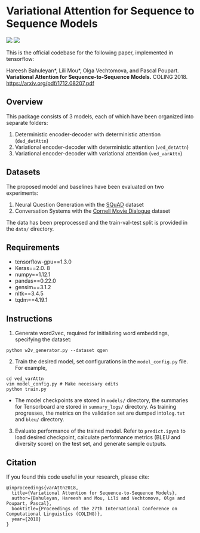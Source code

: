 
# Variational Attention for Sequence to Sequence Models 

![](https://img.shields.io/badge/python-3.6-brightgreen.svg) ![](https://img.shields.io/badge/tensorflow-1.3.0-orange.svg)

This is the official codebase for the following paper, implemented in tensorflow:

Hareesh Bahuleyan*, Lili Mou*, Olga Vechtomova, and Pascal Poupart. **Variational Attention for Sequence-to-Sequence Models.** COLING 2018. https://arxiv.org/pdf/1712.08207.pdf

## Overview
This package consists of 3 models, each of which have been organized into separate folders:
1. Deterministic encoder-decoder with deterministic attention (`ded_detAttn`)
2. Variational encoder-decoder with deterministic attention (`ved_detAttn`)
3. Variational encoder-decoder with variational attention (`ved_varAttn`)

## Datasets
The proposed model and baselines have been evaluated on two experiments:
 1. Neural Question Generation
 with the [SQuAD](https://rajpurkar.github.io/SQuAD-explorer/) dataset
 2. Conversation Systems with the [Cornell Movie Dialogue](https://www.cs.cornell.edu/~cristian/Cornell_Movie-Dialogs_Corpus.html) dataset

The data has been preprocessed and the train-val-test split is provided in the `data/` directory.

## Requirements
- tensorflow-gpu==1.3.0
- Keras==2.0. 8
- numpy==1.12.1
- pandas==0.22.0
- gensim==3.1.2
- nltk==3.4.5
- tqdm==4.19.1

## Instructions
1. Generate word2vec, required for initializing word embeddings, specifying the dataset:
```
python w2v_generator.py --dataset qgen 
```
2. Train the desired model, set configurations in the `model_config.py` file. For example,
```
cd ved_varAttn
vim model_config.py # Make necessary edits
python train.py
``` 
- The model checkpoints are stored in `models/` directory, the summaries for Tensorboard are stored in `summary_logs/` directory. As training progresses, the metrics on the validation set are dumped into`log.txt`  and `bleu/` directory.
3. Evaluate performance of the trained model. Refer to `predict.ipynb` to load desired checkpoint, calculate performance metrics (BLEU and diversity score) on the test set, and generate sample outputs. 

## Citation
If you found this code useful in your research, please cite:
```
@inproceedings{varAttn2018,
  title={Variational Attention for Sequence-to-Sequence Models},
  author={Bahuleyan, Hareesh and Mou, Lili and Vechtomova, Olga and Poupart, Pascal},
  booktitle={Proceedings of the 27th International Conference on Computational Linguistics (COLING)},
  year={2018}
}
```
